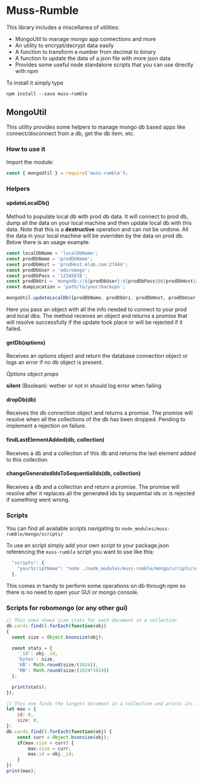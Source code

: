 # Muss-Rumble

This library includes a miscellanea of utilities:

- MongoUtil to manage mongo app connections and more
- An utility to encrypt/decrypt data easily
- A function to transform a number from decimal to binary
- A function to update the data of a json file with more json data
- Provides some useful node standalone scripts that you can use directly with npm

To install it simply type

`npm install --save muss-rumble`

## MongoUtil

This utility provides some helpers to manage mongo db based apps like connect/disconnect from a db, get the db item, etc.


### How to use it

Import the module:

```javascript
const { mongoUtil } = require('muss-rumble');
```

### Helpers

#### updateLocalDb()

Method to populate local db with prod db data. It will connect to prod db, dump all the data on your local machine and then update local db with this data. Note that this is a **destructive** operation and can not be undone. All the data in your local machine will be overriden by the data on prod db. Below there is an usage example:

```javascript
const localDbName = 'localDbName';
const prodDbName = 'prodDbName';
const prodDbHost = 'prodHost.mlab.com:27444';
const prodDbUser = 'eduromogo';
const prodDbPass = '12345678';
const prodDbUri = `mongodb://${prodDbUser}:${prodDbPass}@${prodDbHost}/${prodDbName}`;
const dumpLocation = 'path/to/your/backups';

mongoUtil.updateLocalDb({prodDbName, prodDbUri, prodDbHost, prodDbUser, prodDbPass, dumpLocation, localDbName})
```

Here you pass an object with all the info needed to connect to your prod and local dbs. The method receives an object and returns a promise that will resolve successfully if the update took place or  will be rejected if it failed.


#### getDb(options)

Receives an options object and return the database connection object or logs an error if no db object is present. 

*Options object props*

**silent** (Boolean): wether or not in should log error when failing


#### dropDb(db)

Receives the db connection object and returns a promise. The promise will resolve when all the collections of the db has been dropped. Pending to implement a rejection on failure.


#### findLastElementAdded(db, collection)

Receives a db and a collection of this db and returns the last element added to this collection.


#### changeGeneratedIdsToSequentialIds(db, collection)

Receives a db and a collection and return a promise. The promise will resolve after it replaces all the generated ids by sequential ids or is rejected if something went wrong.


### Scripts

You can find all available scripts navigating to `node_modules/muss-rumble/mongo/scripts/`  

To use an script simply add your own script to your package.json referencing the `muss-rumble` script you want to use like this:

```js
  "scripts": {
    "yourScriptName": "node ./node_modules/muss-rumble/mongo/scripts/someScriptName.js",
  },
```

This comes in handy to perform some operations on db through npm so there is no need to open your GUI or mongo console.


### Scripts for robomongo (or any other gui)

```js
// This ones shows size stats for each document in a collection
db.cards.find().forEach(function(obj)
{
  const size = Object.bsonsize(obj);

  const stats = {
    '_id': obj._id, 
    'bytes': size, 
    'KB': Math.round(size/(1024)), 
    'MB': Math.round(size/(1024*1024))
  };

  print(stats);
});
```

```js
// This one finds the largest document in a collection and prints its id and size
let max = {
    id: 0,
    size: 0,
};
db.cards.find().forEach(function(obj) {
    const curr = Object.bsonsize(obj); 
    if(max.size < curr) {
        max.size = curr;
        max.id = obj._id;
    } 
})
print(max);
```
